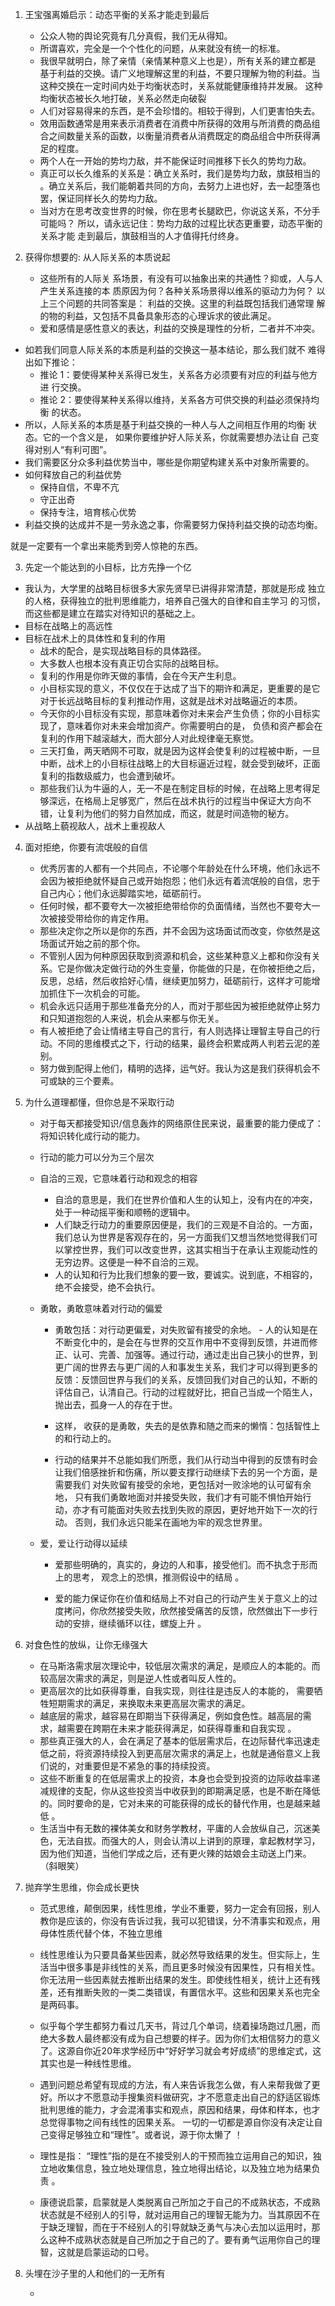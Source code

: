 1. 王宝强离婚启示：动态平衡的关系才能走到最后

   - 公众人物的舆论究竟有几分真假，我们无从得知。
   - 所谓喜欢，完全是一个个性化的问题，从来就没有统一的标准。
   - 我很早就明白，除了亲情（亲情某种意义上也是），所有关系的建立都是
     基于利益的交换。请广义地理解这里的利益，不要只理解为物的利益。当
     这种交换在一定时间内处于均衡状态时，关系就能健康维持并发展。
     这种均衡状态被长久地打破，关系必然走向破裂
   - 人们对容易得来的东西，是不会珍惜的。相较于得到，人们更害怕失去。
   - 效用函数通常是用来表示消费者在消费中所获得的效用与所消费的商品组合之间数量关系的函数，以衡量消费者从消费既定的商品组合中所获得满足的程度。
   - 两个人在一开始的势均力敌，并不能保证时间推移下长久的势均力敌。
   - 真正可以长久维系的关系是：确立关系时，我们是势均力敌，旗鼓相当的
     。确立关系后，我们能朝着共同的方向，去努力上进也好，去一起堕落也罢，保证同样长久的势均力敌。
   - 当对方在思考改变世界的时候，你在思考长腿欧巴，你说这关系，不分手可能吗？
     所以，请永远记住：势均力敌的过程比状态更重要，动态平衡的关系才能
     走到最后，旗鼓相当的人才值得托付终身。

2. 获得你想要的: 从人际关系的本质说起

   - 这些所有的人际关
     系场景，有没有可以抽象出来的共通性？抑或，人与人产生关系连接的本
     质原因为何？各种关系场景得以维系的驱动力为何？
     以上三个问题的共同答案是： 利益的交换。这里的利益既包括我们通常理
     解的物的利益，又包括不具备具象形态的心理诉求的彼此满足。
   - 爱和感情是感性意义的表达，利益的交换是理性的分析，二者并不冲突。

- 如若我们同意人际关系的本质是利益的交换这一基本结论，那么我们就不
  难得出如下推论：
  - 推论 1：要使得某种关系得已发生，关系各方必须要有对应的利益与他方进
    行交换。
  - 推论 2：要使得某种关系得以维持，关系各方可供交换的利益必须保持均衡
    的状态。
- 所以，人际关系的本质是基于利益交换的一种人与人之间相互作用的均衡
  状态。它的一个含义是， 如果你要维护好人际关系，你就需要想办法让自
  己变得对别人“有利可图”。
- 我们需要区分众多利益优势当中，哪些是你期望构建关系中对象所需要的。
- 如何释放自己的利益优势
  - 保持自信，不卑不亢
  - 守正出奇
  - 保持专注，培育核心优势
- 利益交换的达成并不是一劳永逸之事，你需要努力保持利益交换的动态均衡。

就是一定要有一个拿出来能秀到旁人惊艳的东西。



3. 先定一个能达到的小目标，比方先挣一个亿

- 我认为，大学里的战略目标很多大家先贤早已讲得非常清楚，那就是形成
  独立的人格，获得独立的批判思维能力，培养自己强大的自律和自主学习
  的习惯，而这些都是建立在踏实对待知识的基础之上。
- 目标在战略上的高远性
- 目标在战术上的具体性和复利的作用
  - 战术的配合，是实现战略目标的具体路径。
  - 大多数人也根本没有真正切合实际的战略目标。
  - 复利的作用是你昨天做的事情，会在今天产生利息。
  - 小目标实现的意义，不仅仅在于达成了当下的期许和满足，更重要的是它对于长远战略目标的复利推动作用，这就是战术对战略逼近的本质。
  - 今天你的小目标没有实现，那意味着你对未来会产生负债；你的小目标实现了，意味着你对未来会增加资产。你需要明白的是， 负债和资产都会在复利的作用下越滚越大，而大部分人对此规律毫无察觉。
  - 三天打鱼，两天晒网不可取，就是因为这样会使复利的过程被中断，一旦中断，战术上的小目标往战略上的大目标逼近过程，就会受到破坏，正面复利的指数级威力，也会遭到破坏。
  - 那些我们认为牛逼的人，无一不是在制定目标的时候，在战略上思考得足够深远，在格局上足够宽广，然后在战术执行的过程当中保证大方向不错，让复利为他们的努力自然加成，而这，就是时间造物的秘方。
- 从战略上藐视敌人，战术上重视敌人



4. 面对拒绝，你要有流氓般的自信

   - 优秀厉害的人都有一个共同点，不论哪个年龄处在什么环境，他们永远不会因为被拒绝就怀疑自己或开始抱怨；他们永远有着流氓般的自信，忠于自己内心；他们永远脚踏实地，砥砺前行。
   - 任何时候，都不要夸大一次被拒绝带给你的负面情绪，当然也不要夸大一次被接受带给你的肯定作用。
   - 那些决定你之所以是你的东西，并不会因为这场面试而改变，你依然是这场面试开始之前的那个你。
   - 不管别人因为何种原因获取到资源和机会，这些某种意义上都和你没有关系。它是你做决定做行动的外生变量，你能做的只是，在你被拒绝之后，反思，总结，然后收拾好心情，继续更加努力，砥砺前行，这样才可能增加抓住下一次机会的可能。
   - 机会永远只适用于那些准备充分的人，而对于那些因为被拒绝就停止努力和只知道抱怨的人来说，机会从来都与你无关。
   - 有人被拒绝了会让情绪主导自己的言行，有人则选择让理智主导自己的行动。不同的思维模式之下，行动的结果，最终会积累成两人判若云泥的差别。
   - 努力做到配得上他们，精明的选择，运气好。我认为这是我们获得机会不可或缺的三个要素。

   

5. 为什么道理都懂，但你总是不采取行动

   - 对于每天都接受知识/信息轰炸的网络原住民来说，最重要的能力便成了：将知识转化成行动的能力。

   - 行动的能力可以分为三个层次

   - 自洽的三观，它意味着行动和观念的相容
     - 自洽的意思是，我们在世界价值和人生的认知上，没有内在的冲突，处于一种动摇平衡和顺畅的逻辑中。
     - 人们缺乏行动力的重要原因便是，我们的三观是不自洽的。一方面，我们总认为世界是客观存在的，另一方面我们又想当然地觉得我们可以掌控世界，我们可以改变世界，这其实相当于在承认主观能动性的无穷边界。这便是一种不自洽的三观。
     - 人的认知和行为比我们想象的要一致，要诚实。说到底，不相容的，绝不会接受，绝不会执行。
     
   - 勇敢，勇敢意味着对行动的偏爱 

     - 勇敢包括：对行动更偏爱，对失败留有接受的余地。 - 人的认知是在不断变化中的，是会在与世界的交互作用中不变得到反馈，并进而修正、认可、完善、加强等。通过行动，通过走出自己狭小的世界，到更广阔的世界去与更广阔的人和事发生关系，我们才可以得到更多的反馈：反馈回世界与我们的关系，反馈回我们对自己的认知，不断的评估自己，认清自己。行动的过程就好比，把自己当成一个陌生人，抛出去，孤身一人的存在于世。

     - 这样， 收获的是勇敢，失去的是依靠和随之而来的懒惰：包括智性上的和行动上的。
     - 行动的结果并不总能如我们所愿，我们从行动当中得到的反馈有时会让我们倍感挫折和伤痛，所以要支撑行动继续下去的另一个方面，是需要我们 对失败留有接受的余地，更包括对一败涂地的认可留有余地， 只有我们勇敢地面对并接受失败，我们才有可能不惧怕开始行动，亦才有可能面对失败去找到失败的原因，更好地开始下一次的行动。 否则，我们永远只能呆在画地为牢的观念世界里。

   - 爱，爱让行动得以延续

     - 爱那些明确的，真实的，身边的人和事，接受他们。而不执念于形而上的思考，
       观念上的恐惧，推测假设中的结局 。

     - 爱的能力保证你在价值和结局上不对自己的行动产生关于意义上的过度拷问，你欣然接受失败，欣然接受痛苦的反馈，欣然做出下一步行动的安排，继续循环以往，螺旋上升 。

       

6. 对食色性的放纵，让你无缘强大

   - 在马斯洛需求层次理论中，较低层次需求的满足，是顺应人的本能的。而较高层次需求的满足，则是逆人性或者叫反人性的。
   - 更高层次的比如获得尊重，自我实现，则往往是违反人的本能的， 需要牺牲短期需求的满足，来换取未来更高层次需求的满足。 
   -  越底层的需求，越容易在即期当下获得满足，例如食色性。越高层的需求，越需要在跨期在未来才能获得满足，如获得尊重和自我实现 。
   - 那些真正强大的人，会在满足了基本的低层需求后，在边际替代率迅速走低之前，将资源持续投入到更高层次需求的满足上，也就是通俗意义上我们说的，对重要但是不紧急的事的持续投资。 
   - 这些不断重复的在低层需求上的投资，本身也会受到投资的边际收益率递减规律的支配，你从这些投资当中收获到的即期满足感，也是不断在降低的。同时要命的是，它对未来的可能获得的成长的替代作用，也是越来越低 。
   - 生活当中有无数的裸体美女和财务学教材，平庸的人会放纵自己，沉迷美色，无法自拔。而强大的人，则会认清以上讲到的原理，拿起教材学习，因为他们知道，当他们学成之后，还有更火辣的姑娘会主动送上门来。 （斜眼笑）

7. 抛弃学生思维，你会成长更快

   - 范式思维，颠倒因果，线性思维，学业不重要，努力一定会有回报，别人教你是应该的，你没有告诉过我，我可以犯错误，分不清事实和观点，用母体性质代替个体，不独立思维

   - 线性思维认为只要具备某些因素，就必然导致结果的发生。但实际上，生活当中很多事是非线性的关系，而且更多时候没有因果性，只有相关性。你无法用一些因素就去推断出结果的发生。即使线性相关，统计上还有残差，还有推断失败的一类二类错误，有置信水平。这些和因果关系也完全是两码事。 
   - 似乎每个学生都努力看过几天书，背过几个单词，绕着操场跑过几圈，而绝大多数人最终都没有成为自己想要的样子。因为你们太相信努力的意义了。这源自你近20年求学经历中“好好学习就会考好成绩”的思维定式，这其实也是一种线性思维。 
   - 遇到问题总希望有现成的方法，有人来告诉我怎么做，有人来帮我做了更好。所以才不愿意动手搜集资料做研究，才不愿意走出自己的舒适区锻炼批判思维的能力，才会混淆事实和观点，原因和结果，母体和样本，也才总觉得事物之间有线性的因果关系。 一切的一切都是源自你没有决定让自己变得足够独立和“理性”。或者说，源于你太懒了 ！
   - 理性是指： “理性”指的是在不接受别人的干预而独立运用自己的知识，独立地收集信息，独立地处理信息，独立地得出结论，以及独立地为结果负责 。
   - 康德说启蒙，启蒙就是人类脱离自己所加之于自己的不成熟状态，不成熟状态就是不经别人的引导，就对运用自己的理智无能为力。当其原因不在于缺乏理智，而在于不经别人的引导就缺乏勇气与决心去加以运用时，那么这种不成熟状态就是自己所加之于自己的了。要有勇气运用你自己的理智，这就是启蒙运动的口号。 

8. 头埋在沙子里的人和他们的一无所有

   -  

   
